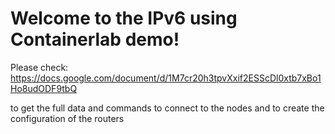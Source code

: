 # Welcome to the IPv6 using Containerlab demo!

Please check: https://docs.google.com/document/d/1M7cr20h3tpvXxif2ESScDl0xtb7xBo1Ho8udODF9tbQ

to get the full data and commands to connect to the nodes and to create the configuration of the routers
